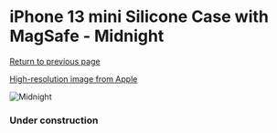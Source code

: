 # iPhone 13 mini Silicone Case with MagSafe - Midnight

[Return to previous page](/iphone_13)

[High-resolution image from Apple](https://store.storeimages.cdn-apple.com/8756/as-images.apple.com/is/MM223?wid=4500&hei=4500&fmt=png)

<div style="width: 384px"><img src="/everyphone/MM223.png" alt="Midnight"></div>

### Under construction
